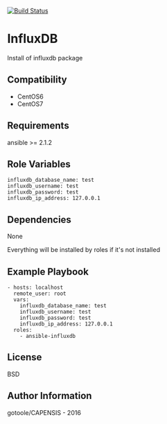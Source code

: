 [![Build Status](https://travis-ci.org/bashrc666/ansible-influxdb.svg?branch=master)](https://travis-ci.org/bashrc666/ansible-influxdb)

InfluxDB
=========

Install of influxdb package


Compatibility
-------------
 - CentOS6
 - CentOS7

Requirements
------------

ansible >= 2.1.2

Role Variables
--------------

    influxdb_database_name: test
    influxdb_username: test
    influxdb_password: test
    influxdb_ip_address: 127.0.0.1

Dependencies
------------

None

Everything will be installed by roles if it's not installed

Example Playbook
----------------

```
- hosts: localhost
  remote_user: root
  vars:
    influxdb_database_name: test
    influxdb_username: test
    influxdb_password: test
    influxdb_ip_address: 127.0.0.1
  roles:
    - ansible-influxdb
```

License
-------

BSD

Author Information
------------------

gotoole/CAPENSIS - 2016
